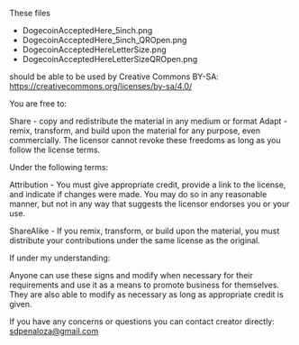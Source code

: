 These files 

- DogecoinAcceptedHere_5inch.png
- DogecoinAcceptedHere_5inch_QROpen.png
- DogecoinAcceptedHereLetterSize.png
- DogecoinAcceptedHereLetterSizeQROpen.png


should be able to be used by Creative Commons BY-SA:
https://creativecommons.org/licenses/by-sa/4.0/

You are free to:

Share - copy and redistribute the material in any medium or format
Adapt - remix, transform, and build upon the material
for any purpose, even commercially.
The licensor cannot revoke these freedoms as long as you follow the license terms.

Under the following terms:

Attribution - You must give appropriate credit, provide a link to the license, and indicate if changes were made. You may do so in any reasonable manner, but not in any way that suggests the licensor endorses you or your use.

ShareAlike - If you remix, transform, or build upon the material, you must distribute your contributions under the same license as the original.



If under my understanding:

Anyone can use these signs and modify when necessary for their requirements and use it as a means to promote business for themselves.  They are also able to modify as necessary as long as appropriate credit is given.

If you have any concerns or questions you can contact creator directly: sdpenaloza@gmail.com
